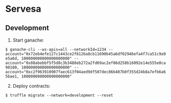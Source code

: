 # Servesa

## Development

1. Start ganache:

`$ ganache-cli --ws-apis=all --networkId=1234 --account="0x72eb4efe127c1443ce2f6126a8cb11690b45a6df02946efa4f7ca51c9a9e5a6d, 100000000000000000000" --account="0x88abebbf5f5d8c3b3488eb272a2fd69ac2ef06d258b16092e14e555e0ca90180, 100000000000000000000" --account="0xc2f963910907faec613f04aed9df507dec86b407b0f355d24b8a7efb6a65bae1, 100000000000000000000"`

2. Deploy contracts:

`$ truffle migrate --network=development --reset`
